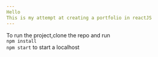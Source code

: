 ```yaml
---
Hello  
This is my attempt at creating a portfolio in reactJS
---
```


To run the project,clone the repo and run  
`npm install`  
`npm start` to start a localhost
